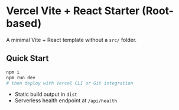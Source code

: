 # Vercel Vite + React Starter (Root-based)

A minimal Vite + React template without a `src/` folder.

## Quick Start

```bash
npm i
npm run dev
# then deploy with Vercel CLI or Git integration
```

- Static build output in `dist`
- Serverless health endpoint at `/api/health`

